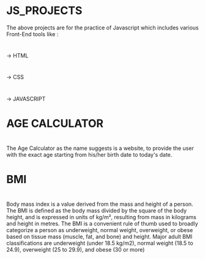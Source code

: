 # JS_PROJECTS
The above projects are for the practice of Javascript which includes various Front-End tools like : 
#
-> HTML
#
-> CSS
#
-> JAVASCRIPT
#
# AGE CALCULATOR
# 
The Age Calculator as the name suggests is a website, to provide the user with the exact age starting from his/her birth date to today's date.
#
# BMI
#
Body mass index is a value derived from the mass and height of a person. The BMI is defined as the body mass divided by the square of the body height, and is expressed in units of kg/m², resulting from mass in kilograms and height in metres. The BMI is a convenient rule of thumb used to broadly categorize a person as underweight, normal weight, overweight, or obese based on tissue mass (muscle, fat, and bone) and height. Major adult BMI classifications are underweight (under 18.5 kg/m2), normal weight (18.5 to 24.9), overweight (25 to 29.9), and obese (30 or more)


